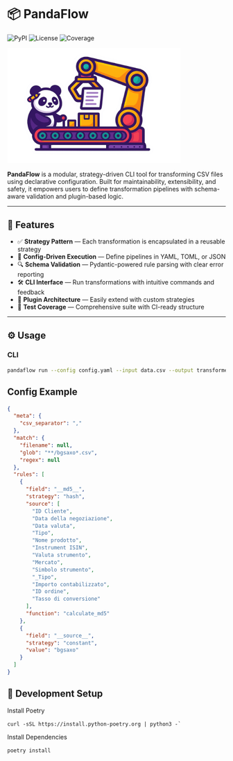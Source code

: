 # 📦 PandaFlow

![PyPI](https://img.shields.io/pypi/v/pandaflow) ![License](https://img.shields.io/pypi/l/license/pandaflow) ![Coverage](https://codecov.io/gh/user/repo/branch/main/graph/badge.svg)

<img src="docs/assets/logo.png" alt="Project Logo" width="400">

**PandaFlow** is a modular, strategy-driven CLI tool for transforming CSV files using declarative configuration. Built for maintainability, extensibility, and safety, it empowers users to define transformation pipelines with schema-aware validation and plugin-based logic.

---

## 🚀 Features

- ✅ **Strategy Pattern** — Each transformation is encapsulated in a reusable strategy  
- 🧩 **Config-Driven Execution** — Define pipelines in YAML, TOML, or JSON  
- 🔍 **Schema Validation** — Pydantic-powered rule parsing with clear error reporting  
- 🛠 **CLI Interface** — Run transformations with intuitive commands and feedback  
- 🔌 **Plugin Architecture** — Easily extend with custom strategies  
- 🧪 **Test Coverage** — Comprehensive suite with CI-ready structure  

---

## ⚙️ Usage

### CLI

```bash
pandaflow run --config config.yaml --input data.csv --output transformed.csv
```

## Config Example

```json
{
  "meta": {
    "csv_separator": ","
  },
  "match": {
    "filename": null,
    "glob": "**/bgsaxo*.csv",
    "regex": null
  },
  "rules": [
    {
      "field": "__md5__",
      "strategy": "hash",
      "source": [
        "ID Cliente",
        "Data della negoziazione",
        "Data valuta",
        "Tipo",
        "Nome prodotto",
        "Instrument ISIN",
        "Valuta strumento",
        "Mercato",
        "Simbolo strumento",
        "_Tipo",
        "Importo contabilizzato",
        "ID ordine",
        "Tasso di conversione"
      ],
      "function": "calculate_md5"
    },
    {
      "field": "__source__",
      "strategy": "constant",
      "value": "bgsaxo"
    }
  ]
}
```

## 🧰 Development Setup

Install Poetry
```
curl -sSL https://install.python-poetry.org | python3 -`
```
Install Dependencies

```
poetry install
```